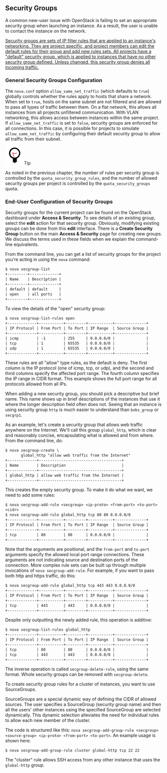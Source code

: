 [ ]()Security Groups
--------------------

A common new-user issue with OpenStack is failing to set an appropriate security group when launching an instance. As a result, the user is unable to contact the instance on the network.

[Security groups are sets of IP filter rules that are applied to an instance's networking. They are project specific, and project members can edit the default rules for their group and add new rules sets. All projects have a "default" security group, which is applied to instances that have no other security group defined. Unless changed, this security group denies all incoming traffic.]()

### [ ]()General Security Groups Configuration

The `nova.conf` option `allow_same_net_traffic` (which defaults to `true`) globally controls whether the rules apply to hosts that share a network. When set to `true`, hosts on the same subnet are not filtered and are allowed to pass all types of traffic between them. On a flat network, this allows all instances from all projects unfiltered communication. With VLAN networking, this allows access between instances within the same project. If `allow_same_net_traffic` is set to `false`, security groups are enforced for all connections. In this case, it is possible for projects to simulate `allow_same_net_traffic` by configuring their default security group to allow all traffic from their subnet.

![[Tip]](resources/BFBF620F8D90A3D218E3CB86AA150E79.png)Tip

As noted in the previous chapter, the number of rules per security group is controlled by the `quota_security_group_rules`, and the number of allowed security groups per project is controlled by the `quota_security_groups` quota.

### [ ]()End-User Configuration of Security Groups

Security groups for the current project can be found on the OpenStack dashboard under **Access & Security**. To see details of an existing group, select the **edit** action for that security group. Obviously, modifying existing groups can be done from this **edit** interface. There is a **Create Security Group** button on the main **Access & Security** page for creating new groups. We discuss the terms used in these fields when we explain the command-line equivalents.

From the command line, you can get a list of security groups for the project you're acting in using the `nova` command:

    $ nova secgroup-list
    +---------+-------------+
    | Name    | Description |
    +---------+-------------+
    | default | default     |
    | open    | all ports   |
    +---------+-------------+

To view the details of the "open" security group:

    $ nova secgroup-list-rules open
    +-------------+-----------+---------+-----------+--------------+
    | IP Protocol | From Port | To Port | IP Range  | Source Group |
    +-------------+-----------+---------+-----------+--------------+
    | icmp        | -1        | 255     | 0.0.0.0/0 |              |
    | tcp         | 1         | 65535   | 0.0.0.0/0 |              |
    | udp         | 1         | 65535   | 0.0.0.0/0 |              |
    +-------------+-----------+---------+-----------+--------------+

These rules are all "allow" type rules, as the default is deny. The first column is the IP protocol (one of icmp, tcp, or udp), and the second and third columns specify the affected port range. The fourth column specifies the IP range in CIDR format. This example shows the full port range for all protocols allowed from all IPs.

When adding a new security group, you should pick a descriptive but brief name. This name shows up in brief descriptions of the instances that use it where the longer description field often does not. Seeing that an instance is using security group `http` is much easier to understand than `bobs_group` or `secgrp1`.

As an example, let's create a security group that allows web traffic anywhere on the Internet. We'll call this group `global_http`, which is clear and reasonably concise, encapsulating what is allowed and from where. From the command line, do:

    $ nova secgroup-create \
           global_http "allow web traffic from the Internet"
    +-------------+-------------------------------------+
    | Name        | Description                         |
    +-------------+-------------------------------------+
    | global_http | allow web traffic from the Internet |
    +-------------+-------------------------------------+

This creates the empty security group. To make it do what we want, we need to add some rules:

    $ nova secgroup-add-rule <secgroup> <ip-proto> <from-port> <to-port> <cidr>
    $ nova secgroup-add-rule global_http tcp 80 80 0.0.0.0/0
    +-------------+-----------+---------+-----------+--------------+
    | IP Protocol | From Port | To Port | IP Range  | Source Group |
    +-------------+-----------+---------+-----------+--------------+
    | tcp         | 80        | 80      | 0.0.0.0/0 |              |
    +-------------+-----------+---------+-----------+--------------+

Note that the arguments are positional, and the `from-port` and `to-port` arguments specify the allowed local port range connections. These arguments are not indicating source and destination ports of the connection. More complex rule sets can be built up through multiple invocations of `nova secgroup-add-rule`. For example, if you want to pass both http and https traffic, do this:

    $ nova secgroup-add-rule global_http tcp 443 443 0.0.0.0/0
    +-------------+-----------+---------+-----------+--------------+
    | IP Protocol | From Port | To Port | IP Range  | Source Group |
    +-------------+-----------+---------+-----------+--------------+
    | tcp         | 443       | 443     | 0.0.0.0/0 |              |
    +-------------+-----------+---------+-----------+--------------+

Despite only outputting the newly added rule, this operation is additive:

    $ nova secgroup-list-rules global_http
    +-------------+-----------+---------+-----------+--------------+
    | IP Protocol | From Port | To Port | IP Range  | Source Group |
    +-------------+-----------+---------+-----------+--------------+
    | tcp         | 80        | 80      | 0.0.0.0/0 |              |
    | tcp         | 443       | 443     | 0.0.0.0/0 |              |
    +-------------+-----------+---------+-----------+--------------+

The inverse operation is called `secgroup-delete-rule`, using the same format. Whole security groups can be removed with `secgroup-delete`.

To create security group rules for a cluster of instances, you want to use SourceGroups.

SourceGroups are a special dynamic way of defining the CIDR of allowed sources. The user specifies a SourceGroup (security group name) and then all the users' other instances using the specified SourceGroup are selected dynamically. This dynamic selection alleviates the need for individual rules to allow each new member of the cluster.

The code is structured like this: `nova secgroup-add-group-rule <secgroup> <source-group> <ip-proto> <from-port> <to-port>`. An example usage is shown here:

    $ nova secgroup-add-group-rule cluster global-http tcp 22 22

The "cluster" rule allows SSH access from any other instance that uses the `global-http` group.